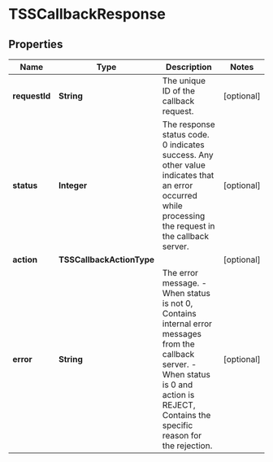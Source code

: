 

# TSSCallbackResponse


## Properties

| Name | Type | Description | Notes |
|------------ | ------------- | ------------- | -------------|
|**requestId** | **String** | The unique ID of the callback request. |  [optional] |
|**status** | **Integer** | The response status code. 0 indicates success.  Any other value indicates that an error occurred while processing the request in the callback server. |  [optional] |
|**action** | **TSSCallbackActionType** |  |  [optional] |
|**error** | **String** | The error message. - When status is not 0, Contains internal error messages from the callback server. - When status is 0 and action is REJECT, Contains the specific reason for the rejection. |  [optional] |




